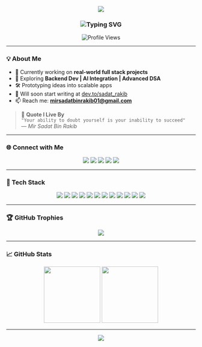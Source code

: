 <p align="center">
  <img src="https://capsule-render.vercel.app/api?type=waving&color=gradient&height=180&section=header&text=Hi%20I'm%20Mir%20Sadat%20Bin%20Rakib&fontSize=35&fontColor=fff&animation=fadeIn" />
</p>

<h3 align="center">
  <img src="https://readme-typing-svg.demolab.com?font=Fira+Code&duration=3000&pause=1000&color=64FFDA&center=true&vCenter=true&width=435&lines=FrontEnd+Developer+%7C+CS+%26+Math+@+UofA;Building+Next-Gen+Web+Experiences;Code.+Design.+Innovate." alt="Typing SVG" />
</h3>

<p align="center">
  <img src="https://komarev.com/ghpvc/?username=sadat-rakib&label=Profile%20views&color=0e75b6&style=flat" alt="Profile Views" />
</p>

---

### 💡 About Me  

- 🔭 Currently working on **real-world full stack projects**  
- 🌱 Exploring **Backend Dev | AI Integration | Advanced DSA**  
- 🛠️ Prototyping ideas into scalable apps  
- 📝 Will soon start writing at [dev.to/sadat_rakib](https://dev.to/sadat_rakib)  
- 📫 Reach me: **mirsadatbinrakib01@gmail.com**

> 🧠 **Quote I Live By**  
> `"Your ability to doubt yourself is your inability to succeed"`  
> — *Mir Sadat Bin Rakib*

---

### 🌐 Connect with Me  

<p align="center">
  <a href="https://dev.to/sadat_rakib"><img src="https://img.shields.io/badge/dev.to-000?style=for-the-badge&logo=devdotto&logoColor=white"/></a>
  <a href="https://linkedin.com/in/mir-sadat-bin-rakib"><img src="https://img.shields.io/badge/linkedin-0077B5?style=for-the-badge&logo=linkedin&logoColor=white"/></a>
  <a href="https://twitter.com/sadat_03"><img src="https://img.shields.io/badge/Twitter-1DA1F2?style=for-the-badge&logo=twitter&logoColor=white"/></a>
  <a href="https://medium.com/@mirsadatbinrakib01"><img src="https://img.shields.io/badge/medium-000000?style=for-the-badge&logo=medium&logoColor=white"/></a>
  <a href="https://leetcode.com/sadat_07"><img src="https://img.shields.io/badge/LeetCode-FFA116?style=for-the-badge&logo=leetcode&logoColor=black"/></a>
</p>

---

### 🧠 Tech Stack

<p align="center">
  <img src="https://img.shields.io/badge/HTML5-E34F26?style=for-the-badge&logo=html5&logoColor=white" />
  <img src="https://img.shields.io/badge/CSS3-1572B6?style=for-the-badge&logo=css3&logoColor=white" />
  <img src="https://img.shields.io/badge/JavaScript-F7DF1E?style=for-the-badge&logo=javascript&logoColor=black" />
  <img src="https://img.shields.io/badge/TypeScript-3178C6?style=for-the-badge&logo=typescript&logoColor=white" />
  <img src="https://img.shields.io/badge/React-61DAFB?style=for-the-badge&logo=react&logoColor=black" />
  <img src="https://img.shields.io/badge/Node.js-339933?style=for-the-badge&logo=nodedotjs&logoColor=white" />
  <img src="https://img.shields.io/badge/Tailwind_CSS-06B6D4?style=for-the-badge&logo=tailwindcss&logoColor=white" />
  <img src="https://img.shields.io/badge/Vite-646CFF?style=for-the-badge&logo=vite&logoColor=white" />
  <img src="https://img.shields.io/badge/Git-F05032?style=for-the-badge&logo=git&logoColor=white" />
  <img src="https://img.shields.io/badge/GitHub-181717?style=for-the-badge&logo=github&logoColor=white" />
  <img src="https://img.shields.io/badge/Python-3776AB?style=for-the-badge&logo=python&logoColor=white" />
  <img src="https://img.shields.io/badge/Figma-F24E1E?style=for-the-badge&logo=figma&logoColor=white" />
</p>

---

### 🏆 GitHub Trophies

<p align="center">
  <img src="https://github-profile-trophy.vercel.app/?username=sadat-rakib&theme=darkhub&no-frame=true&margin-w=10&row=1&column=6" />
</p>

---

### 📈 GitHub Stats

<p align="center">
  <img height="150px" src="https://github-readme-stats.vercel.app/api?username=sadat-rakib&show_icons=true&theme=react&count_private=true" />
  <img height="150px" src="https://github-readme-stats.vercel.app/api/top-langs/?username=sadat-rakib&layout=compact&theme=react" />
</p>

---

<p align="center">
  <img src="https://capsule-render.vercel.app/api?type=waving&color=gradient&height=100&section=footer"/>
</p>

